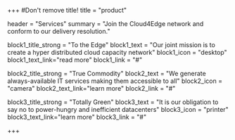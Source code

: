 +++
#Don't remove title!
title = "product"

header = "Services"
summary = "Join the Cloud4Edge network and conform to our delivery resolution."

block1_title_strong = "To the Edge"
block1_text = "Our joint mission is to create a hyper distributed cloud capacity network"
block1_icon = "desktop"
block1_text_link="read more"
block1_link = "#"


block2_title_strong = "True Commodity"
block2_text = "We generate always-available IT services making them accessible to all"
block2_icon = "camera"
block2_text_link="learn more"
block2_link = "#"


block3_title_strong = "Totally Green"
block3_text = "It is our obligation to say no to power-hungry and inefficient datacenters"
block3_icon = "printer"
block3_text_link="learn more"
block3_link = "#"





+++